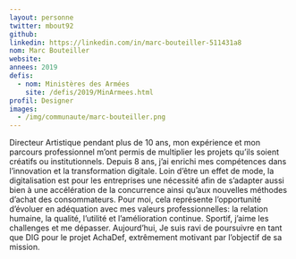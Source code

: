 ```yaml
---
layout: personne
twitter: mbout92
github:
linkedin: https://linkedin.com/in/marc-bouteiller-511431a8
nom: Marc Bouteiller
website:
annees: 2019
defis:
  - nom: Ministères des Armées
    site: /defis/2019/MinArmees.html
profil: Designer
images:
  - /img/communaute/marc-bouteiller.png
---
```

Directeur Artistique pendant plus de 10 ans, mon expérience et mon parcours professionnel m’ont permis de multiplier les projets qu’ils soient créatifs ou institutionnels. Depuis 8 ans, j’ai enrichi mes compétences dans l’innovation et la transformation digitale. Loin d’être un effet de mode, la digitalisation est pour les entreprises une nécessité afin de s’adapter aussi bien à une accélération de la concurrence ainsi qu’aux nouvelles méthodes d’achat des consommateurs. Pour moi, cela représente l’opportunité d’évoluer en adéquation avec mes valeurs professionnelles: la relation humaine, la qualité, l’utilité et l’amélioration continue. Sportif, j’aime les challenges et me dépasser. Aujourd’hui, Je suis ravi de poursuivre en tant que DIG pour le projet AchaDef, extrêmement motivant par l’objectif de sa mission.
